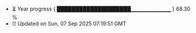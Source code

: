 - ⏳ Year progress { ████████████████████▁▁▁▁▁▁▁▁▁▁ } 68.30 %
- ⏰ Updated on Sun, 07 Sep 2025 07:19:51 GMT

